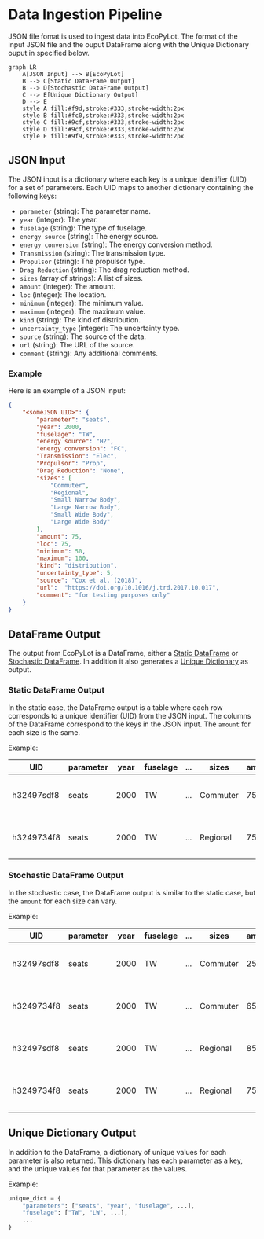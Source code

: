 # Data Ingestion Pipeline

JSON file fomat is used to ingest data into EcoPyLot. The format of the input JSON file and the ouput DataFrame along with the Unique Dictionary ouput in specified below.

```{mermaid}
graph LR
    A[JSON Input] --> B[EcoPyLot]
    B --> C[Static DataFrame Output]
    B --> D[Stochastic DataFrame Output]
    C --> E[Unique Dictionary Output]
    D --> E
    style A fill:#f9d,stroke:#333,stroke-width:2px
    style B fill:#fc0,stroke:#333,stroke-width:2px
    style C fill:#9cf,stroke:#333,stroke-width:2px
    style D fill:#9cf,stroke:#333,stroke-width:2px
    style E fill:#9f9,stroke:#333,stroke-width:2px
```

## JSON Input

The JSON input is a dictionary where each key is a unique identifier (UID) for a set of parameters. Each UID maps to another dictionary containing the following keys:

- `parameter` (string): The parameter name.
- `year` (integer): The year.
- `fuselage` (string): The type of fuselage.
- `energy source` (string): The energy source.
- `energy conversion` (string): The energy conversion method.
- `Transmission` (string): The transmission type.
- `Propulsor` (string): The propulsor type.
- `Drag Reduction` (string): The drag reduction method.
- `sizes` (array of strings): A list of sizes.
- `amount` (integer): The amount.
- `loc` (integer): The location.
- `minimum` (integer): The minimum value.
- `maximum` (integer): The maximum value.
- `kind` (string): The kind of distribution.
- `uncertainty_type` (integer): The uncertainty type.
- `source` (string): The source of the data.
- `url` (string): The URL of the source.
- `comment` (string): Any additional comments.

### Example

Here is an example of a JSON input:

```json
{
    "<someJSON UID>": {
        "parameter": "seats",
        "year": 2000,
        "fuselage": "TW",
        "energy source": "H2",
        "energy conversion": "FC",
        "Transmission": "Elec",
        "Propulsor": "Prop",
        "Drag Reduction": "None",
        "sizes": [
            "Commuter",
            "Regional",
            "Small Narrow Body",
            "Large Narrow Body",
            "Small Wide Body",
            "Large Wide Body"
        ],
        "amount": 75,
        "loc": 75,
        "minimum": 50,
        "maximum": 100,
        "kind": "distribution",
        "uncertainty_type": 5,
        "source": "Cox et al. (2018)",
        "url":  "https://doi.org/10.1016/j.trd.2017.10.017",
        "comment": "for testing purposes only"
    }
}
```

## DataFrame Output
The output from EcoPyLot is a DataFrame, either a [Static DataFrame](#static-dataframe-output) or [Stochastic DataFrame](#stochastic-dataframe-output). In addition it also generates a [Unique Dictionary](#unique-dictionary-output) as output.


### Static DataFrame Output

In the static case, the DataFrame output is a table where each row corresponds to a unique identifier (UID) from the JSON input. The columns of the DataFrame correspond to the keys in the JSON input. The `amount` for each size is the same.

Example:

| UID | parameter | year | fuselage | ... | sizes | amount | source | url | comment |
| --- | --------- | ---- | -------- | --- | ----- | ------ | ------ | --- | ------- |
| h32497sdf8 | seats | 2000 | TW | ... | Commuter | 75 | Cox et al. (2018) | https://doi.org/10.1016/j.trd.2017.10.017 | for testing purposes only |
| h3249734f8 | seats | 2000 | TW | ... | Regional | 75 | Cox et al. (2018) | https://doi.org/10.1016/j.trd.2017.10.017 | for testing purposes only |

### Stochastic DataFrame Output

In the stochastic case, the DataFrame output is similar to the static case, but the `amount` for each size can vary.

Example:

| UID | parameter | year | fuselage | ... | sizes | amount | source | url | comment |
| --- | --------- | ---- | -------- | --- | ----- | ------ | ------ | --- | ------- |
| h32497sdf8 | seats | 2000 | TW | ... | Commuter | 25 | Cox et al. (2018) | https://doi.org/10.1016/j.trd.2017.10.017 | for testing purposes only |
| h3249734f8 | seats | 2000 | TW | ... | Commuter | 65 | Cox et al. (2018) | https://doi.org/10.1016/j.trd.2017.10.017 | for testing purposes only |
| h32497sdf8 | seats | 2000 | TW | ... | Regional | 85 | Cox et al. (2018) | https://doi.org/10.1016/j.trd.2017.10.017 | for testing purposes only |
| h3249734f8 | seats | 2000 | TW | ... | Regional | 75 | Cox et al. (2018) | https://doi.org/10.1016/j.trd.2017.10.017 | for testing purposes only |

## Unique Dictionary Output

In addition to the DataFrame, a dictionary of unique values for each parameter is also returned. This dictionary has each parameter as a key, and the unique values for that parameter as the values.

Example:

```python
unique_dict = {
    "parameters": ["seats", "year", "fuselage", ...],
    "fuselage": ["TW", "LW", ...],
    ...
}